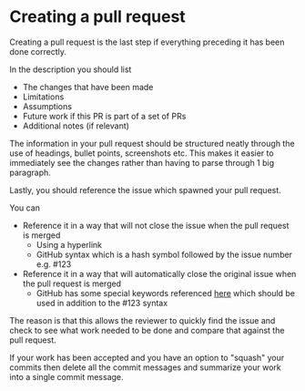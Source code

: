 # Creating a pull request

Creating a pull request is the last step if everything preceding it has been done correctly. 

In the description you should list

- The changes that have been made
- Limitations
- Assumptions 
- Future work if this PR is part of a set of PRs
- Additional notes (if relevant)
 
The information in your pull request should be structured neatly through the use of headings, bullet points, screenshots etc. This makes it easier to immediately see the changes rather than having to parse through 1 big paragraph. 

Lastly, you should reference the issue which spawned your pull request. 

You can 

- Reference it in a way that will not close the issue when the pull request is merged
  - Using a hyperlink 
  - GitHub syntax which is a hash symbol followed by the issue number e.g. #123
- Reference it in a way that will automatically close the original issue when the pull request is merged
  - GitHub has some special keywords referenced [here](https://docs.github.com/en/issues/tracking-your-work-with-issues/linking-a-pull-request-to-an-issue) which should be used in addition to the #123 syntax

The reason is that this allows the reviewer to quickly find the issue and check to see what work needed to be done and compare that against the pull request.

If your work has been accepted and you have an option to "squash" your commits then delete all the commit messages and summarize your work into a single commit message.
